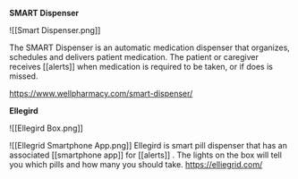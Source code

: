
**SMART Dispenser**

![[Smart Dispenser.png]]


The SMART Dispenser is an automatic medication dispenser that organizes, schedules and delivers patient medication. The patient or caregiver receives [[alerts]] when medication is required to be taken, or if does is missed.

https://www.wellpharmacy.com/smart-dispenser/



**Ellegird** 

![[Ellegird Box.png]]

![[Ellegrid Smartphone App.png]]
Ellegird is smart pill dispenser that has an associated [[smartphone app]] for [[alerts]] .  The lights on the box will tell you which pills and how many you should take. 
https://elliegrid.com/

